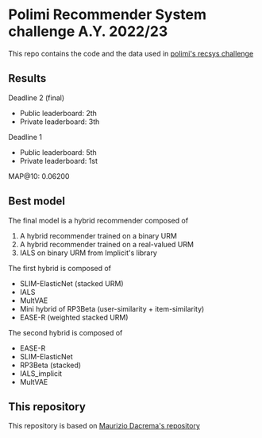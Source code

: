 # Polimi Recommender System challenge A.Y. 2022/23
This repo contains the code and the data used in [polimi's recsys challenge](https://www.kaggle.com/competitions/recommender-system-2022-challenge-polimi/overview)

## Results
Deadline 2 (final)
- Public leaderboard: 2th
- Private leaderboard: 3th

Deadline 1
- Public leaderboard: 5th
- Private leaderboard: 1st

MAP@10: 0.06200

## Best model
The final model is a hybrid recommender composed of
1. A hybrid recommender trained on a binary URM
2. A hybrid recommender trained on a real-valued URM
3. IALS on binary URM from Implicit's library

The first hybrid is composed of
- SLIM-ElasticNet (stacked URM)
- IALS
- MultVAE
- Mini hybrid of RP3Beta (user-similarity + item-similarity)
- EASE-R (weighted stacked URM)

The second hybrid is composed of
- EASE-R
- SLIM-ElasticNet
- RP3Beta (stacked)
- IALS_implicit
- MultVAE

## This repository
This repository is based on [Maurizio Dacrema's repository](https://github.com/MaurizioFD/RecSys_Course_AT_PoliMi)
